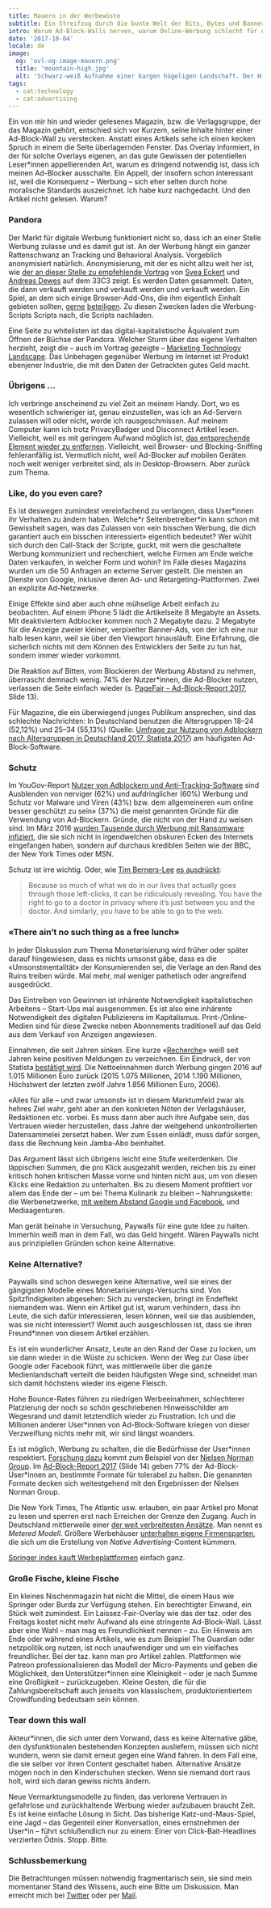 ```yaml
---
title: Mauern in der Werbewüste
subtitle: Ein Streifzug durch die bunte Welt der Bits, Bytes und Banner.
intro: Warum Ad-Block-Walls nerven, warum Online-Werbung schlecht für die Privatsphäre ist und kein Patentrezept, was zu tun ist.
date: '2017-10-04'
locale: de
image:
  og: 'ovl-og-image-mauern.png'
  title: 'mountain-high.jpg'
  alt: 'Schwarz-weiß Aufnahme einer kargen hügeligen Landschaft. Der Himmel ist wolkenverhangen. Das Bild straht eine tiefgehende Tristesse aus.'
tags:
  - cat:technology
  - cat:advertising
---
```


Ein von mir hin und wieder gelesenes Magazin, bzw. die Verlagsgruppe, der das Magazin gehört, entschied sich vor Kurzem, seine Inhalte hinter einer Ad-Block-Wall zu verstecken. Anstatt eines Artikels sehe ich einen kecken Spruch in einem die Seite überlagernden Fenster. Das Overlay informiert, in der für solche Overlays eigenen, an das gute Gewissen der potentiellen Leser*innen appellierenden Art, warum es dringend notwendig ist, dass ich meinen Ad-Blocker ausschalte. Ein Appell, der insofern schon interessant ist, weil die Konsequenz – Werbung – sich eher selten durch hohe moralische Standards auszeichnet. Ich habe kurz nachgedacht. Und den Artikel nicht gelesen. Warum?

### Pandora

Der Markt für digitale Werbung funktioniert nicht so, dass ich an einer Stelle Werbung zulasse und es damit gut ist. An der Werbung hängt ein ganzer Rattenschwanz an Tracking und Behavioral Analysis. Vorgeblich anonymisiert natürlich. Anonymisierung, mit der es nicht allzu weit her ist, wie [der an dieser Stelle zu empfehlende Vortrag](https://media.ccc.de/v/33c3-8034-build_your_own_nsa "Build Your Own NSA – 33C3" ) von [Svea Eckert](https://sveaeckert.de/index.html "Website von Svea Deckert") und [Andreas Dewes](http://www.andreas-dewes.de/ "Homepage von Andreas Dewes") auf dem 33C3 zeigt. Es werden Daten gesammelt. Daten, die dann verkauft werden und verkauft werden und verkauft werden. Ein Spiel, an dem sich einige Browser-Add-Ons, die ihm eigentlich Einhalt gebieten sollten, [gerne](https://lifehacker.com/ad-blocking-extension-ghostery-actually-sells-data-to-a-514417864 "Ad-Blocker Ghostery Actually Helps Advertisers, If You Support It – lifehacker.com") [beteiligen](https://www.kuketz-blog.de/adblock-plus-ein-trojanisches-pferd/ "Adblock Plus: Ein trojanisches Pferd – Mike Kuketz"). Zu diesen Zwecken laden die Werbung-Scripts Scripts nach, die Scripts nachladen.

Eine Seite zu whitelisten ist das digital-kapitalistische Äquivalent zum Öffnen der Büchse der Pandora. Welcher Sturm über das eigene Verhalten herzieht, zeigt die – auch im Vortrag gezeigte – [Marketing Technology Landscape](http://chiefmartec.com/2017/05/marketing-techniology-landscape-supergraphic-2017/ "Marketing Technology Landspace 2017 – chiefmartec.com"). Das Unbehagen gegenüber Werbung im Internet ist Produkt ebenjener Industrie, die mit den Daten der Getrackten gutes Geld macht.

### Übrigens …

Ich verbringe anscheinend zu viel Zeit an meinem Handy. Dort, wo es wesentlich schwieriger ist, genau einzustellen, was ich an Ad-Servern zulassen will oder nicht, werde ich rausgeschmissen. Auf meinem Computer kann ich trotz PrivacyBadger und Disconnect Artikel lesen. Vielleicht, weil es mit geringem Aufwand möglich ist, [das entsprechende Element wieder zu entfernen](https://developers.google.com/web/tools/chrome-devtools/inspect-styles/edit-dom#delete_dom_node "Edit the DOM, Kapitel Delete DOM Node – Google Developers"). Vielleicht, weil Browser- und Blocking-Sniffing fehleranfällig ist. Vermutlich nicht, weil Ad-Blocker auf mobilen Geräten noch weit weniger verbreitet sind, als in Desktop-Browsern. Aber zurück zum Thema.

### Like, do you even care?

Es ist deswegen zumindest vereinfachend zu verlangen, dass User\*innen ihr Verhalten zu ändern haben. Welche\*r Seitenbetreiber*in kann schon mit Gewissheit sagen, was das Zulassen von «ein bisschen Werbung, die dich garantiert auch ein bisschen interessiert» eigentlich bedeutet? Wer wühlt sich durch den Call-Stack der Scripte, guckt, mit wem die geschaltete Werbung kommuniziert und recherchiert, welche Firmen am Ende welche Daten verkaufen, in welcher Form und wohin? Im Falle dieses Magazins wurden um die 50 Anfragen an externe Server gestellt. Die meisten an Dienste von Google, inklusive deren Ad- und Retargeting-Plattformen. Zwei an explizite Ad-Netzwerke.

Einige Effekte sind aber auch ohne mühselige Arbeit einfach zu beobachten. Auf einem iPhone 5 lädt die Artikelseite 8 Megabyte an Assets. Mit deaktiviertem Adblocker kommen noch 2 Megabyte dazu. 2 Megabyte für die Anzeige zweier kleiner, verpixelter Banner-Ads, von der ich eine nur halb lesen kann, weil sie über den Viewport hinausläuft. Eine Erfahrung, die sicherlich nichts mit dem Können des Entwicklers der Seite zu tun hat, sondern immer wieder vorkommt.

Die Reaktion auf Bitten, vom Blockieren der Werbung Abstand zu nehmen, überrascht demnach wenig. 74% der Nutzer*innen, die Ad-Blocker nutzen, verlassen die Seite einfach wieder (s. [PageFair – Ad-Block-Report 2017](https://pagefair.com/blog/2017/adblockreport/), Slide 13).

Für Magazine, die ein überwiegend junges Publikum ansprechen, sind das schlechte Nachrichten: In Deutschland benutzen die Altersgruppen 18–24 (52,12%) und 25–34 (55,13%) (Quelle: [Umfrage zur Nutzung von Adblockern nach Altersgruppen in Deutschland 2017, Statista 2017](https://de.statista.com/statistik/daten/studie/575166/umfrage/nutzung-von-adblockern-nach-altersgruppen-in-deutschland/)) am häufigsten Ad-Block-Software.

### Schutz

Im YouGov-Report [Nutzer von Adblockern und Anti-Tracking-Software](https://yougov.de/landing/profiles-update-adblocker/ "Nutzer von Adblockern und Anti-Tracking-Software – YouGov") sind Ausblenden von nerviger (62%) und aufdringlicher (60%) Werbung und Schutz vor Malware und Viren (43%) bzw. dem allgemeineren «um online besser geschützt zu sein» (37%) die meist genannten Gründe für die Verwendung von Ad-Blockern. Gründe, die nicht von der Hand zu weisen sind. Im März 2016 [wurden Tausende durch Werbung mit Ransomware infiziert](https://arstechnica.com/information-technology/2016/03/big-name-sites-hit-by-rash-of-malicious-ads-spreading-crypto-ransomware/ "Big-name sites hit by rash of malicious ads spreading crypto ransomware  – arstechnica.com"), die sie sich nicht in irgendwelchen obskuren Ecken des Internets eingefangen haben, sondern auf durchaus krediblen Seiten wie der BBC, der New York Times oder MSN.

Schutz ist irre wichtig. Oder, wie [Tim Berners-Lee](https://www.w3.org/People/Berners-Lee/ "") [es ausdrückt](https://www.theguardian.com/technology/2017/apr/04/tim-berners-lee-online-privacy-interview-turing-award "Interview mit Sir Tim Berners-Lee im Guardian"):

> Because so much of what we do in our lives that actually goes through those left-clicks, it can be ridiculously revealing. You have the right to go to a doctor in privacy where it’s just between you and the doctor. And similarly, you have to be able to go to the web.

### «There ain’t no such thing as a free lunch»

In jeder Diskussion zum Thema Monetarisierung wird früher oder später darauf hingewiesen, dass es nichts umsonst gäbe, dass es die «Umsonstmentalität» der Konsumierenden sei, die Verlage an den Rand des Ruins treiben würde. Mal mehr, mal weniger pathetisch oder angreifend ausgedrückt.

Das Eintreiben von Gewinnen ist inhärente Notwendigkeit kapitalistischen Arbeitens – Start-Ups mal ausgenommen. Es ist also eine inhärente Notwendigkeit des digitalen Publizierens im Kapitalismus. Print-/Online-Medien sind für diese Zwecke neben Abonnements traditionell auf das Geld aus dem Verkauf von Anzeigen angewiesen.

Einnahmen, die seit Jahren sinken. Eine kurze «[Recherche](https://www.google.de/search?q=sinkende+werbeeinahmen+zeitungen "Google-Suche nach sinkenden werbeeinahmen zeitungen")» weiß seit Jahren keine positiven Meldungen zu verzeichnen.  Ein Eindruck, der von Statista [bestätigt wird](https://de.statista.com/statistik/daten/studie/161073/umfrage/nettowerbeeinnahmen-der-publikumszeitschriften-seit-2000/ "Nettowerbeeinnahmen der Publikumszeitschriften in Deutschland in den Jahren 2004 bis 2016 (in Millionen Euro) – statista.de"). Die Nettoeinnahmen durch Werbung gingen 2016 auf 1.015 Millionen Euro zurück (2015 1.075 Millionen, 2014 1.190 Millionen, Höchstwert der letzten zwölf Jahre 1.856 Millionen Euro, 2006).

«Alles für alle – und zwar umsonst» ist in diesem Marktumfeld zwar als hehres Ziel wahr, geht aber an den konkreten Nöten der Verlagshäuser, Redaktionen etc. vorbei. Es muss dann aber auch ihre Aufgabe sein, das Vertrauen wieder herzustellen, dass Jahre der weitgehend unkontrollierten Datensammelei zersetzt haben. Wer zum Essen einlädt, muss dafür sorgen, dass die Rechnung kein Jamba-Abo beinhaltet.

Das Argument lässt sich übrigens leicht eine Stufe weiterdenken. Die läppischen Summen, die pro Klick ausgezahlt werden, reichen bis zu einer kritisch hohen kritischen Masse vorne und hinten nicht aus, um von diesen Klicks eine Redaktion zu unterhalten. Bis zu diesem Moment profitiert vor allem das Ende der – um bei Thema Kulinarik zu bleiben – Nahrungskette: die Werbenetzwerke, [mit weitem Abstand Google und Facebook](http://www.businessinsider.de/facebook-and-google-dominate-ad-industry-with-a-combined-99-of-growth-2017-4?r=US&IR=T "Facebook and Google completely dominate the digital ad industry – Business Insider"), und Mediaagenturen.

Man gerät beinahe in Versuchung, Paywalls für eine gute Idee zu halten. Immerhin weiß man in dem Fall, wo das Geld hingeht. Wären Paywalls nicht aus prinzipiellen Gründen schon keine Alternative.

### Keine Alternative?

Paywalls sind schon deswegen keine Alternative, weil sie eines der gängigsten Modelle eines Monetarisierungs-Versuchs sind. Von Spitzfindigkeiten abgesehen: Sich zu verstecken, bringt im Endeffekt niemandem was. Wenn ein Artikel gut ist, warum verhindern, dass ihn Leute, die sich dafür interessieren, lesen können, weil sie das ausblenden, was sie nicht interessiert? Womit auch ausgeschlossen ist, dass sie ihren Freund*innen von diesem Artikel erzählen.

Es ist ein wunderlicher Ansatz, Leute an den Rand der Oase zu locken, um sie dann wieder in die Wüste zu schicken. Wenn der Weg zur Oase über Google oder Facebook führt, was mittlerweile über die ganze Medienlandschaft verteilt die beiden häufigsten Wege sind, schneidet man sich damit höchstens wieder ins eigene Fleisch.

Hohe Bounce-Rates führen zu niedrigen Werbeeinahmen, schlechterer Platzierung der noch so schön geschriebenen Hinweisschilder am Wegesrand und damit letztendlich wieder zu Frustration. Ich und die Millionen anderer User*innen von Ad-Block-Software kriegen von dieser Verzweiflung nichts mehr mit, wir sind längst woanders.

Es ist möglich, Werbung zu schalten, die die Bedürfnisse der User\*innen respektiert. [Forschung dazu](https://www.nngroup.com/articles/user-requirements-online-ads/ "Five User Requirements for Online Ads – Therese Fendersen") kommt zum Beispiel von der [Nielsen Norman Group](https://www.nngroup.com/ "Homepage der Nielsen Norman Group"). Im [Ad-Block-Report 2017](https://pagefair.com/blog/2017/adblockreport/) (Slide 14) geben 77% der Ad-Block-User\*innen an, bestimmte Formate für tolerabel zu halten. Die genannten Formate decken sich weitestgehend mit den Ergebnissen der Nielsen Norman Group.

Die New York Times, The Atlantic usw. erlauben, ein paar Artikel pro Monat zu lesen und sperren erst nach Erreichen der Grenze den Zugang. Auch in Deutschland mittlerweile einer [der weit verbreitesten Ansätze](https://de.statista.com/infografik/1239/deutsche-zeitungen-mit-paywall/ "123 deutsche Zeitungen setzen auf Paywall – Matthias Brandt"). Man nennt es *Metered Modell*. Größere Werbehäuser [unterhalten eigene Firmensparten](http://meedia.de/2017/06/14/umsatz-anteil-liegt-schon-bei-20-prozent-die-erfahrungen-von-burda-gruner-jahr-co-mit-native-advertising/ "Umsatz-Anteil liegt schon bei 20 Prozent: die Erfahrungen von Burda, Gruner + Jahr & Co. mit Native Advertising – meedia.de"), die sich um die Erstellung von *Native Advertising*-Content kümmern.

[Springer indes kauft Werbeplattformen](http://www.zeit.de/news/2017-08/02/medien-axel-springer-baut-geschaeft-mit-online-werbung-aus-02104604 "Axel Springer baut Geschäft mit Online-Werbung aus – Die Zeit") einfach ganz.

### Große Fische, kleine Fische

Ein kleines Nischenmagazin hat nicht die Mittel, die einem Haus wie Springer oder Burda zur Verfügung stehen. Ein berechtigter Einwand, ein Stück weit zumindest. Ein Laissez-Fair-Overlay wie das der taz. oder des Freitags kostet nicht mehr Aufwand als eine stringente Ad-Block-Wall. Lässt aber eine Wahl – man mag es Freundlichkeit nennen – zu. Ein Hinweis am Ende oder während eines Artikels, wie es zum Beispiel The Guardian oder netzpolitik.org nutzen, ist noch unaufwendiger und um ein vielfaches freundlicher. Bei der taz. kann man pro Artikel zahlen. Plattformen wie Patreon professionalisieren das Modell der Micro-Payments und geben die Möglichkeit, den Unterstützer\*innen eine Kleinigkeit – oder je nach Summe eine Großigkeit – zurückzugeben. Kleine Gesten, die für die Zahlungsbereitschaft auch jenseits von klassischem, produktorientiertem Crowdfunding bedeutsam sein können.

### Tear down this wall

Akteur\*innen, die sich unter dem Vorwand, dass es keine Alternative gäbe, den dysfunktionalen bestehenden Konzepten ausliefern, müssen sich nicht wundern, wenn sie damit erneut gegen eine Wand fahren. In dem Fall eine, die sie selber vor ihren Content geschaltet haben. Alternative Ansätze mögen noch in den Kinderschuhen stecken. Wenn sie niemand dort raus holt, wird sich daran gewiss nichts ändern.

Neue Vermarktungsmodelle zu finden, das verlorene Vertrauen in gefahrlose und zurückhaltende Werbung wieder aufzubauen braucht Zeit. Es ist keine einfache Lösung in Sicht. Das bisherige Katz-und-Maus-Spiel, eine Jagd – das Gegenteil einer Konversation, eines ernstnehmen der User*in – führt schlußendlich nur zu einem: Einer von Click-Bait-Headlines verzierten Ödnis. Stopp. Bitte.

### Schlussbemerkung

Die Betrachtungen müssen notwendig fragmentarisch sein, sie sind mein momentaner Stand des Wissens, auch eine Bitte um Diskussion. Man erreicht mich bei [Twitter](https://twitter.com/_ovlb) oder per [Mail](mailto:o@ovl.design).

